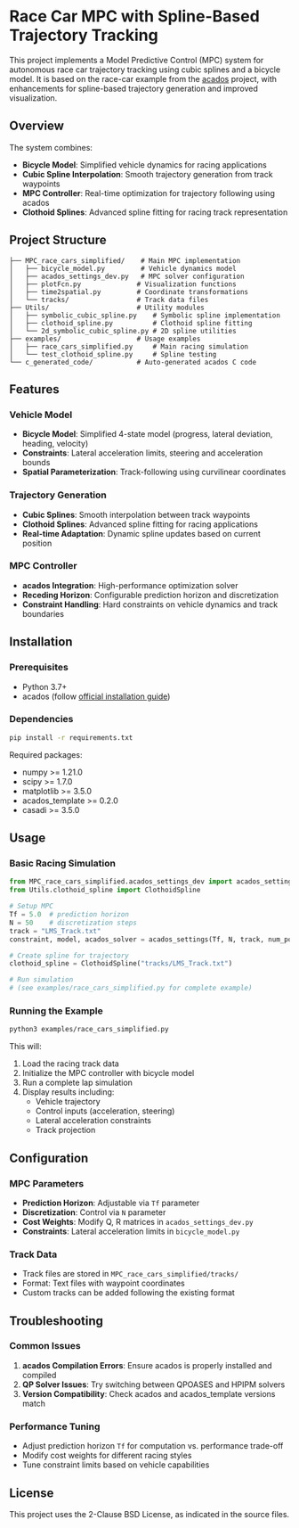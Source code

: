 # Race Car MPC with Spline-Based Trajectory Tracking

This project implements a Model Predictive Control (MPC) system for autonomous race car trajectory tracking using cubic splines and a bicycle model. It is based on the race-car example from the [acados](https://github.com/acados/acados) project, with enhancements for spline-based trajectory generation and improved visualization.

## Overview

The system combines:
- **Bicycle Model**: Simplified vehicle dynamics for racing applications
- **Cubic Spline Interpolation**: Smooth trajectory generation from track waypoints
- **MPC Controller**: Real-time optimization for trajectory following using acados
- **Clothoid Splines**: Advanced spline fitting for racing track representation

## Project Structure

```
├── MPC_race_cars_simplified/    # Main MPC implementation
│   ├── bicycle_model.py         # Vehicle dynamics model
│   ├── acados_settings_dev.py   # MPC solver configuration
│   ├── plotFcn.py              # Visualization functions
│   ├── time2spatial.py         # Coordinate transformations
│   └── tracks/                 # Track data files
├── Utils/                      # Utility modules
│   ├── symbolic_cubic_spline.py    # Symbolic spline implementation
│   ├── clothoid_spline.py          # Clothoid spline fitting
│   └── 2d_symbolic_cubic_spline.py # 2D spline utilities
├── examples/                   # Usage examples
│   ├── race_cars_simplified.py     # Main racing simulation
│   └── test_clothoid_spline.py     # Spline testing
└── c_generated_code/           # Auto-generated acados C code
```

## Features

### Vehicle Model
- **Bicycle Model**: Simplified 4-state model (progress, lateral deviation, heading, velocity)
- **Constraints**: Lateral acceleration limits, steering and acceleration bounds
- **Spatial Parameterization**: Track-following using curvilinear coordinates

### Trajectory Generation
- **Cubic Splines**: Smooth interpolation between track waypoints
- **Clothoid Splines**: Advanced spline fitting for racing applications
- **Real-time Adaptation**: Dynamic spline updates based on current position

### MPC Controller
- **acados Integration**: High-performance optimization solver
- **Receding Horizon**: Configurable prediction horizon and discretization
- **Constraint Handling**: Hard constraints on vehicle dynamics and track boundaries

## Installation

### Prerequisites
- Python 3.7+
- acados (follow [official installation guide](https://docs.acados.org/))

### Dependencies
```bash
pip install -r requirements.txt
```

Required packages:
- numpy >= 1.21.0
- scipy >= 1.7.0
- matplotlib >= 3.5.0
- acados_template >= 0.2.0
- casadi >= 3.5.0

## Usage

### Basic Racing Simulation
```python
from MPC_race_cars_simplified.acados_settings_dev import acados_settings
from Utils.clothoid_spline import ClothoidSpline

# Setup MPC
Tf = 5.0  # prediction horizon
N = 50    # discretization steps
track = "LMS_Track.txt"
constraint, model, acados_solver = acados_settings(Tf, N, track, num_points=50)

# Create spline for trajectory
clothoid_spline = ClothoidSpline("tracks/LMS_Track.txt")

# Run simulation
# (see examples/race_cars_simplified.py for complete example)
```

### Running the Example
```bash
python3 examples/race_cars_simplified.py
```

This will:
1. Load the racing track data
2. Initialize the MPC controller with bicycle model
3. Run a complete lap simulation
4. Display results including:
   - Vehicle trajectory
   - Control inputs (acceleration, steering)
   - Lateral acceleration constraints
   - Track projection

## Configuration

### MPC Parameters
- **Prediction Horizon**: Adjustable via `Tf` parameter
- **Discretization**: Control via `N` parameter
- **Cost Weights**: Modify Q, R matrices in `acados_settings_dev.py`
- **Constraints**: Lateral acceleration limits in `bicycle_model.py`

### Track Data
- Track files are stored in `MPC_race_cars_simplified/tracks/`
- Format: Text files with waypoint coordinates
- Custom tracks can be added following the existing format

## Troubleshooting

### Common Issues
1. **acados Compilation Errors**: Ensure acados is properly installed and compiled
2. **QP Solver Issues**: Try switching between QPOASES and HPIPM solvers
3. **Version Compatibility**: Check acados and acados_template versions match

### Performance Tuning
- Adjust prediction horizon `Tf` for computation vs. performance trade-off
- Modify cost weights for different racing styles
- Tune constraint limits based on vehicle capabilities

## License

This project uses the 2-Clause BSD License, as indicated in the source files. 